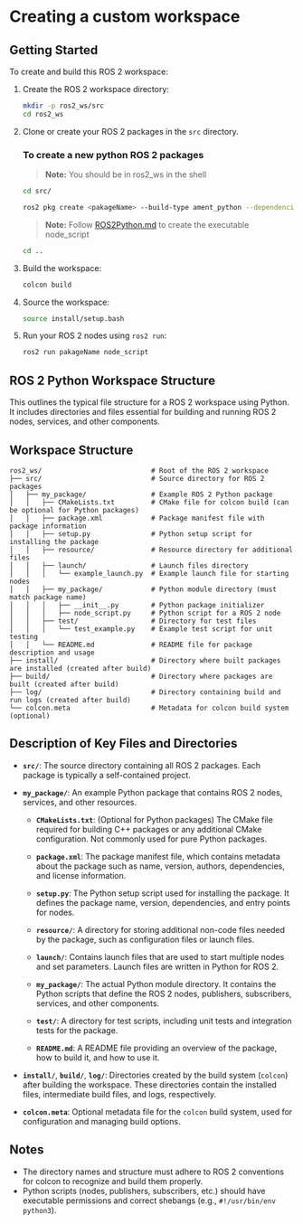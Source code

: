 # Creating a custom workspace

## Getting Started
To create and build this ROS 2 workspace:

1. Create the ROS 2 workspace directory:

   ```bash
   mkdir -p ros2_ws/src
   cd ros2_ws
   ```

2. Clone or create your ROS 2 packages in the `src` directory.
   ### To create a new python ROS 2 packages
   > **Note:** You should be in ros2_ws in the shell
   ```bash
   cd src/
   ```
   
   ```bash
   ros2 pkg create <pakageName> --build-type ament_python --dependencies rclpy
   ```
   > **Note:** Follow [ROS2Python.md](ROS2Python.md) to create the executable node_script
   
   ```bash
   cd ..
   ```
   

4. Build the workspace:

   ```bash
   colcon build
   ```

5. Source the workspace:

   ```bash
   source install/setup.bash
   ```

6. Run your ROS 2 nodes using `ros2 run`:

   ```bash
   ros2 run pakageName node_script
   ```
## ROS 2 Python Workspace Structure

This outlines the typical file structure for a ROS 2 workspace using Python. It includes directories and files essential for building and running ROS 2 nodes, services, and other components.

## Workspace Structure

```
ros2_ws/                           # Root of the ROS 2 workspace
├── src/                           # Source directory for ROS 2 packages
│   ├── my_package/                # Example ROS 2 Python package
│   │   ├── CMakeLists.txt         # CMake file for colcon build (can be optional for Python packages)
│   │   ├── package.xml            # Package manifest file with package information
│   │   ├── setup.py               # Python setup script for installing the package
│   │   ├── resource/              # Resource directory for additional files
│   │   ├── launch/                # Launch files directory
│   │   │   └── example_launch.py  # Example launch file for starting nodes
│   │   ├── my_package/            # Python module directory (must match package name)
│   │   │   ├── __init__.py        # Python package initializer
│   │   │   ├── node_script.py     # Python script for a ROS 2 node
│   │   ├── test/                  # Directory for test files
│   │   │   └── test_example.py    # Example test script for unit testing
│   │   └── README.md              # README file for package description and usage
├── install/                       # Directory where built packages are installed (created after build)
├── build/                         # Directory where packages are built (created after build)
├── log/                           # Directory containing build and run logs (created after build)
└── colcon.meta                    # Metadata for colcon build system (optional)
```

## Description of Key Files and Directories

- **`src/`**: The source directory containing all ROS 2 packages. Each package is typically a self-contained project.

- **`my_package/`**: An example Python package that contains ROS 2 nodes, services, and other resources.

  - **`CMakeLists.txt`**: (Optional for Python packages) The CMake file required for building C++ packages or any additional CMake configuration. Not commonly used for pure Python packages.

  - **`package.xml`**: The package manifest file, which contains metadata about the package such as name, version, authors, dependencies, and license information.

  - **`setup.py`**: The Python setup script used for installing the package. It defines the package name, version, dependencies, and entry points for nodes.

  - **`resource/`**: A directory for storing additional non-code files needed by the package, such as configuration files or launch files.

  - **`launch/`**: Contains launch files that are used to start multiple nodes and set parameters. Launch files are written in Python for ROS 2.

  - **`my_package/`**: The actual Python module directory. It contains the Python scripts that define the ROS 2 nodes, publishers, subscribers, services, and other components.

  - **`test/`**: A directory for test scripts, including unit tests and integration tests for the package.

  - **`README.md`**: A README file providing an overview of the package, how to build it, and how to use it.

- **`install/`**, **`build/`**, **`log/`**: Directories created by the build system (`colcon`) after building the workspace. These directories contain the installed files, intermediate build files, and logs, respectively.

- **`colcon.meta`**: Optional metadata file for the `colcon` build system, used for configuration and managing build options.

## Notes

- The directory names and structure must adhere to ROS 2 conventions for colcon to recognize and build them properly.
- Python scripts (nodes, publishers, subscribers, etc.) should have executable permissions and correct shebangs (e.g., `#!/usr/bin/env python3`).

